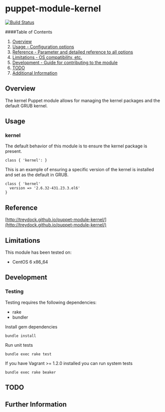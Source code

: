 # puppet-module-kernel

[![Build Status](https://travis-ci.org/treydock/puppet-module-kernel.png)](https://travis-ci.org/treydock/puppet-module-kernel)

####Table of Contents

1. [Overview](#overview)
2. [Usage - Configuration options](#usage)
3. [Reference - Parameter and detailed reference to all options](#reference)
4. [Limitations - OS compatibility, etc.](#limitations)
5. [Development - Guide for contributing to the module](#development)
6. [TODO](#todo)
7. [Additional Information](#additional-information)

## Overview

The kernel Puppet module allows for managing the kernel packages and the default GRUB kernel.

## Usage

### kernel

The default behavior of this module is to ensure the kernel package is present.

    class { 'kernel': }

This is an example of ensuring a specific version of the kernel is installed and set as the default in GRUB.

    class { 'kernel'
      version => '2.6.32-431.23.3.el6'
    }

## Reference

[http://treydock.github.io/puppet-module-kernel/](http://treydock.github.io/puppet-module-kernel/)

## Limitations

This module has been tested on:

* CentOS 6 x86_64

## Development

### Testing

Testing requires the following dependencies:

* rake
* bundler

Install gem dependencies

    bundle install

Run unit tests

    bundle exec rake test

If you have Vagrant >= 1.2.0 installed you can run system tests

    bundle exec rake beaker

## TODO

## Further Information
